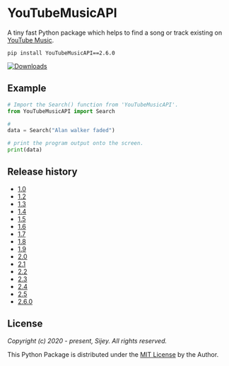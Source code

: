 # YouTubeMusicAPI

A tiny fast Python package which helps to find a song or track existing on [YouTube Music](https://music.youtube.com/).

```
pip install YouTubeMusicAPI==2.6.0
```

[![Downloads](https://static.pepy.tech/personalized-badge/youtubemusicapi?period=total&units=none&left_color=grey&right_color=orange&left_text=Downloads)](https://pepy.tech/project/youtubemusicapi)


## Example

```python
# Import the Search() function from 'YouTubeMusicAPI'.
from YouTubeMusicAPI import Search

# 
data = Search("Alan walker faded")

# print the program output onto the screen.
print(data)
```

## Release history

- [1.0](https://pypi.org/project/YouTubeMusicAPI/1.0/)
- [1.2](https://pypi.org/project/YouTubeMusicAPI/1.2/)
- [1.3](https://pypi.org/project/YouTubeMusicAPI/1.3/)
- [1.4](https://pypi.org/project/YouTubeMusicAPI/1.4/)
- [1.5](https://pypi.org/project/YouTubeMusicAPI/1.5/)
- [1.6](https://pypi.org/project/YouTubeMusicAPI/1.6/)
- [1.7](https://pypi.org/project/YouTubeMusicAPI/1.7/)
- [1.8](https://pypi.org/project/YouTubeMusicAPI/1.8/)
- [1.9](https://pypi.org/project/YouTubeMusicAPI/1.9/)
- [2.0](https://pypi.org/project/YouTubeMusicAPI/2.0/)
- [2.1](https://pypi.org/project/YouTubeMusicAPI/2.1/)
- [2.2](https://pypi.org/project/YouTubeMusicAPI/2.2/)
- [2.3](https://pypi.org/project/YouTubeMusicAPI/2.3/)
- [2.4](https://pypi.org/project/YouTubeMusicAPI/2.4/)
- [2.5](https://pypi.org/project/YouTubeMusicAPI/2.5/)
- [2.6.0](https://pypi.org/project/YouTubeMusicAPI/2.6.0/)
<!-- - []() -->

## License

*Copyright (c) 2020 - present, Sijey. All rights reserved.*

This Python Package is distributed under the [MIT License](https://mit-license.org/) by the Author.
